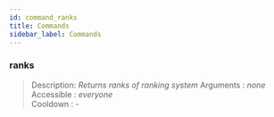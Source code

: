 ```yaml
---
id: command_ranks
title: Commands
sidebar_label: Commands
---
```

### ranks

> Description: _Returns ranks of ranking system_
> Arguments  : _none_<br>
> Accessible : _everyone_<br>
> Cooldown   : _-_<br>